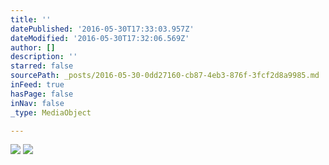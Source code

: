 ```yaml
---
title: ''
datePublished: '2016-05-30T17:33:03.957Z'
dateModified: '2016-05-30T17:32:06.569Z'
author: []
description: ''
starred: false
sourcePath: _posts/2016-05-30-0dd27160-cb87-4eb3-876f-3fcf2d8a9985.md
inFeed: true
hasPage: false
inNav: false
_type: MediaObject

---
```

![](https://the-grid-user-content.s3-us-west-2.amazonaws.com/834b3124-b9da-4316-9a49-18f073100f96.jpg)
![](https://the-grid-user-content.s3-us-west-2.amazonaws.com/49428d1c-b32c-4166-9dcc-ceb4fe52ddb0.jpg)